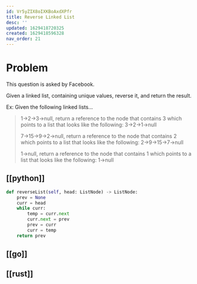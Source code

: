 ```yaml
---
id: Vr5yZIX8oIXKBoAxdXPfr
title: Reverse Linked List
desc: ''
updated: 1629418720325
created: 1629418596328
nav_order: 21
---
```



# Problem

This question is asked by Facebook.

Given a linked list, containing unique values, reverse it, and return the result.

Ex: Given the following linked lists...

>1->2->3->null, return a reference to the node that contains 3 which points to a list that looks like the following: 3->2->1->null
>
>7->15->9->2->null, return a reference to the node that contains 2 which points to a list that looks like the following: 2->9->15->7->null
>
>1->null, return a reference to the node that contains 1 which points to a list that looks like the following: 1->null

## [[python]]

```python
def reverseList(self, head: ListNode) -> ListNode:
    prev = None
    curr = head
    while curr:
        temp = curr.next
        curr.next = prev
        prev = curr
        curr = temp
    return prev
```

## [[go]]

## [[rust]]
